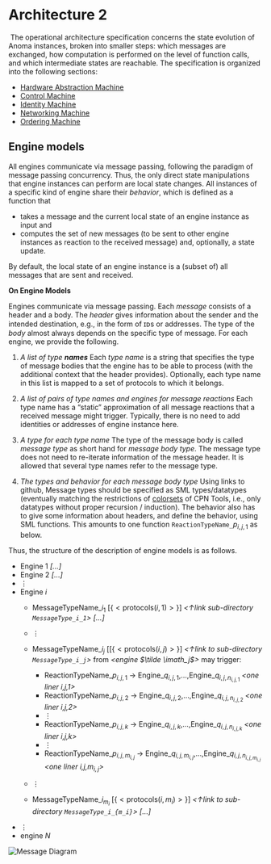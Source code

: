 # Architecture 2
​
The operational architecture specification concerns the state evolution of Anoma instances, broken into smaller steps: which messages are exchanged, how computation is performed on the level of function calls, and which intermediate states are reachable.
The specification is organized into the following sections:

- [Hardware Abstraction Machine](./architecture-2/hardware-abstraction.md)
- [Control Machine](./architecture-2/control.md)
- [Identity Machine](./architecture-2/identity.md)
- [Networking Machine](./architecture-2/networking.md)
- [Ordering Machine](./architecture-2/ordering-v1.md)

## Engine models

All engines communicate via message passing, following the paradigm of message passing concurrency.
Thus,
the only direct state manipulations that engine instances can perform are local state changes. <!--
(In a sense, there is no such thing as **the** _global state_ of a chain,
but only local views). -->
All instances of a specific kind of engine share their _behavior_,
which is defined as a function that
- takes a message and the current local state of an engine instance as input
  and
- computes the set of new messages (to be sent to other engine instances as reaction to the received message)
  and, optionally, a state update.

By default, the local state of an engine instance is a (subset of) all messages that are sent and received.

**On Engine Models**

Engines communicate via message passing.
Each _message_ consists of a header and a body.
The _header_ gives information about the sender and the intended destination,
e.g., in the form of ɪᴅs or addresses.
The type of the _body_ almost always depends on the specific type of message.
For each engine,
we provide the following.

1. _A list of type **names**_
   Each _type name_ is a string that specifies
   the type of message bodies that the engine has to be able to process
   (with the additional context that the header provides). <!--
   Type names are also used for naming the places in the Petri net model.
   -->
   Optionally,
   each type name in this list is mapped to a set of protocols to which it belongs.
2. _A list of pairs of type names and engines for message reactions_
   Each type name has a “static” approximation of all message reactions
   that a received message might trigger.
   Typically, there is no need to add identities or addresses of engine instance here.
3. _A type for each type name_
   The type of the message body is called _message type_ as short hand for _message body type_.
   The message type does not need to re-iterate information of the message header.
   It is allowed that several type names refer to the message type.

4. _The types and behavior for each message body type_
   Using links to github,
   Message types should be specified as SML types/datatypes
   (eventually matching the restrictions of
   [colorsets](https://cpntools.org/2018/01/12/color-sets/)
   of CPN Tools,
   i.e., only datatypes without proper recursion / induction).
   The behavior also has to give some information about headers,
   and define the behavior,
   using SML functions.
   This amounts to one function `ReactionTypeName_`$p_{i,j,1}$ as below.

   <!--
   If possible,
   we describe the behavior in terms of messages previously received.
   This could be achieved by sending auxiliary messages to “self” (bypassing the network),
   effectively calling “self” with a new message.

   The behavior should be specified as
   [SML functions](https://cpntools.org/2018/01/09/functions-declarations-and-control-structures/)
   for [code segments](https://cpntools.org/2018/01/09/code-segments/)
   combined with [guards](https://cpntools.org/2018/01/09/guards/) that state pre-conditions
   in the sense of [Hoare triples](https://en.wikipedia.org/wiki/Hoare_logic#Hoare_triple),
   in particular to allow for several instances of the same engine.
   -->

Thus, the structure of the description of engine models is as follows.

- Engine 1
  _\[…\]_
- Engine 2
  _\[…\]_
- ⋮
- Engine $i$
  - MessageTypeName_$i_1$ \[$\scriptscriptstyle\{<\mathrm{protocols}(i,1)>\}$\]
    _<↑link sub-directory `MessageType_i_1`>_
    _\[…\]_
  - ⋮
  - MessageTypeName_$i_j$ \[$\scriptscriptstyle[\{<\mathrm{protocols}(i,j)>\}$\]
    _<↑link to sub-directory `MessageType_i_j`>_
    from _<engine $\tilde \imath_j$>_ may trigger:

    - ReactionTypeName_$p_{i,j,1}$ → Engine_$q_{i,j,1}$,…,Engine_$q_{i,j,n_{i,j,1}}$
      _<one liner i,j,1>_
    - ReactionTypeName_$p_{i,j,2}$ → Engine_$q_{i,j,2}$,…,Engine_$q_{i,j,n_{i,j,2}}$
      _<one liner i,j,2>_
    - ⋮
    - ReactionTypeName_$p_{i,j,k}$ → Engine_$q_{i,j,k}$,…,Engine_$q_{i,j,n_{i,j,k}}$
      _<one liner i,j,k>_
    - ⋮
    - ReactionTypeName_$p_{i,j,m_{i,j}}$ → Engine_$q_{i,j,m_{i,j}}$,…,Engine_$q_{i,j,n_{i,j,m_{i,j}}}$
      _<one liner i,j,$m_{i,j}$>_
  - ⋮
  - MessageTypeName_$i_{m_i}$ \[$\scriptscriptstyle\{<\mathrm{protocols}(i,m_i)>\}$\]
    _<↑link to sub-directory `MessageType_i_{m_i}`>_
    _\[…\]_
- ⋮
- engine $N$

![Message Diagram](/nspec/images/rought_execution_engine_message_passing.svg)
